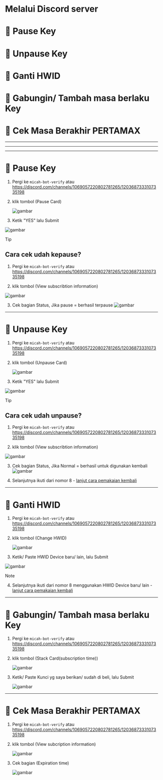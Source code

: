 # Melalui Discord server
# 🔹 Pause Key
# 🔹 Unpause Key
# 🔹 Ganti HWID
# 🔹 Gabungin/ Tambah masa berlaku Key
# 🔹 Cek Masa Berakhir PERTAMAX

------------
-------------
-------------

# 🔹 Pause Key
1. Pergi ke ```micah-bot-verify``` atau https://discord.com/channels/1069057220802781265/1203687333107335198
2. klik tombol (Pause Card)
   
   ![gambar](https://github.com/ryuhuu/Cara-Pemakaian-Kunci-Pertamax/assets/136698330/cf2c3919-18f0-4189-9f94-41e8088fe3af)

3. Ketik "YES" lalu Submit

![gambar](https://github.com/ryuhuu/Cara-Pemakaian-Kunci-Pertamax/assets/136698330/b8564917-a0e3-4483-b7e7-d3b9e44eb446)

> [!TIP]
> ## Cara cek udah kepause? 
>
> 1.  Pergi ke ```micah-bot-verify``` atau https://discord.com/channels/1069057220802781265/1203687333107335198
>
> 2.  klik tombol (View subscribtion information)
> 
>    ![gambar](https://github.com/ryuhuu/Cara-Pemakaian-Kunci-Pertamax/assets/136698330/a55c6fa1-4003-4018-9490-6763a0f71ada)
>
> 3. Cek bagian Status, Jika pause = berhasil terpause
>    ![gambar](https://github.com/ryuhuu/Cara-Pemakaian-Kunci-Pertamax/assets/136698330/44cc0017-c223-4415-8e3e-0508918457e2)

-------------------
# 🔹 Unpause Key
1. Pergi ke ```micah-bot-verify``` atau https://discord.com/channels/1069057220802781265/1203687333107335198
2. klik tombol (Unpause Card)

   ![gambar](https://github.com/ryuhuu/Cara-Pemakaian-Kunci-Pertamax/assets/136698330/f7d37680-2cae-40f2-97d4-c652f076a9cd)

3. Ketik "YES" lalu Submit
   
![gambar](https://github.com/ryuhuu/Cara-Pemakaian-Kunci-Pertamax/assets/136698330/c6f3e3f7-ca23-40c4-ad29-2da3864ae0c0)


> [!TIP]
> ## Cara cek udah unpause? 
>
> 1.  Pergi ke ```micah-bot-verify``` atau https://discord.com/channels/1069057220802781265/1203687333107335198
>
> 2.  klik tombol (View subscribtion information)
> 
>    ![gambar](https://github.com/ryuhuu/Cara-Pemakaian-Kunci-Pertamax/assets/136698330/a55c6fa1-4003-4018-9490-6763a0f71ada)
>
> 3. Cek bagian Status, Jika Normal = berhasil untuk digunakan kembali
>   ![gambar](https://github.com/ryuhuu/Cara-Pemakaian-Kunci-Pertamax/assets/136698330/32093424-4dbd-4523-9b80-62db8622e1ed)
>
> 4. Selanjutnya ikuti dari nomor 8 - [lanjut cara pemakaian kembali](<https://github.com/ryuhuu/Cara-Pemakaian-Kunci-Pertamax/blob/main/PertamaxDiscord.md#8-kembali-lagi-ke-discord-micah-bot-verify---httpsdiscordcomchannels10690572208027812651203687333107335198>)

----------------
# 🔹 Ganti HWID
1. Pergi ke ```micah-bot-verify``` atau https://discord.com/channels/1069057220802781265/1203687333107335198
2. klik tombol (Change HWID)

   ![gambar](https://github.com/ryuhuu/Cara-Pemakaian-Kunci-Pertamax/assets/136698330/456129b0-21d5-4e40-ac88-0fa4abcbd701)

3. Ketik/ Paste HWID Device baru/ lain, lalu Submit

![gambar](https://github.com/ryuhuu/Cara-Pemakaian-Kunci-Pertamax/assets/136698330/b03cb3e1-e409-4a44-84d6-7fb3a7b1b783)

> [!NOTE]
>  4. Selanjutnya ikuti dari nomor 8 menggunakan HWID Device baru/ lain - [lanjut cara pemakaian kembali](<https://github.com/ryuhuu/Cara-Pemakaian-Kunci-Pertamax/blob/main/PertamaxDiscord.md#8-kembali-lagi-ke-discord-micah-bot-verify---httpsdiscordcomchannels10690572208027812651203687333107335198>)
>
------------
# 🔹 Gabungin/ Tambah masa berlaku Key
1. Pergi ke ```micah-bot-verify``` atau https://discord.com/channels/1069057220802781265/1203687333107335198
2. klik tombol (Stack Card(subscription time))

   ![gambar](https://github.com/ryuhuu/Cara-Pemakaian-Kunci-Pertamax/assets/136698330/b893722d-fdbe-4a00-a131-31a792ed808f)


3. Ketik/ Paste Kunci yg saya berikan/ sudah di beli, lalu Submit
   
   ![gambar](https://github.com/ryuhuu/Cara-Pemakaian-Kunci-Pertamax/assets/136698330/5274b8d5-8b22-4f12-9a91-de20c9987978)

-----------------------------
# 🔹 Cek Masa Berakhir PERTAMAX
1. Pergi ke ```micah-bot-verify``` atau https://discord.com/channels/1069057220802781265/1203687333107335198
2. klik tombol (View subcription information)

   ![gambar](https://github.com/ryuhuu/Cara-Pemakaian-Kunci-Pertamax/assets/136698330/211c0309-c2b1-4232-9cd0-1538bcfb8db8)

3. Cek bagian (Expiration time)
 
   ![gambar](https://github.com/ryuhuu/Cara-Pemakaian-Kunci-Pertamax/assets/136698330/347d387b-a47f-4aa9-9670-4bb873e7d2e8)




